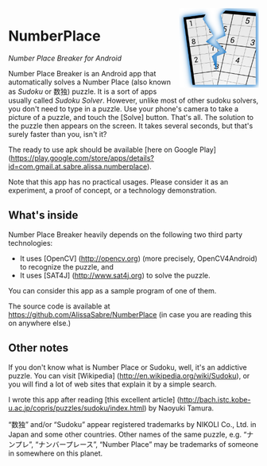 <img alt="app icon" src="ic_launcher-web.png" width="160" height="160" style="float: right" />

NumberPlace
===========

_Number Place Breaker for Android_

Number Place Breaker is an Android app that automatically solves a Number Place (also known as _Sudoku_ or 数独) puzzle.  It is a sort of apps usually called _Sudoku Solver_.  However, unlike most of other sudoku solvers, you don't need to type in a puzzle.  Use your phone's camera to take a picture of a puzzle, and touch the [Solve] button.  That's all.  The solution to the puzzle then appears on the screen.  It takes several seconds, but that's surely faster than you, isn't it?

The ready to use apk should be available [here on Google Play] (https://play.google.com/store/apps/details?id=com.gmail.at.sabre.alissa.numberplace).

Note that this app has no practical usages.  Please consider it as an experiment, a proof of concept, or a technology demonstration.

What's inside
-------------

Number Place Breaker heavily depends on the following two third party technologies:

* It uses [OpenCV] (http://opencv.org) (more precisely, OpenCV4Android) to recognize the puzzle, and
* It uses [SAT4J] (http://www.sat4j.org) to solve the puzzle.

You can consider this app as a sample program of one of them.

The source code is available at https://github.com/AlissaSabre/NumberPlace (in case you are reading this on anywhere else.)

Other notes
-----------

If you don't know what is Number Place or Sudoku, well, it's an addictive puzzle. You can visit [Wikipedia] (http://en.wikipedia.org/wiki/Sudoku), or you will find a lot of web sites that explain it by a simple search.

I wrote this app after reading [this excellent article] (http://bach.istc.kobe-u.ac.jp/copris/puzzles/sudoku/index.html) by Naoyuki Tamura.

“数独” and/or “Sudoku” appear registered trademarks by NIKOLI Co., Ltd. in Japan and some other countries. Other names of the same puzzle, e.g. “ナンプレ”, “ナンバープレース”, “Number Place” may be trademarks of someone in somewhere on this planet.
